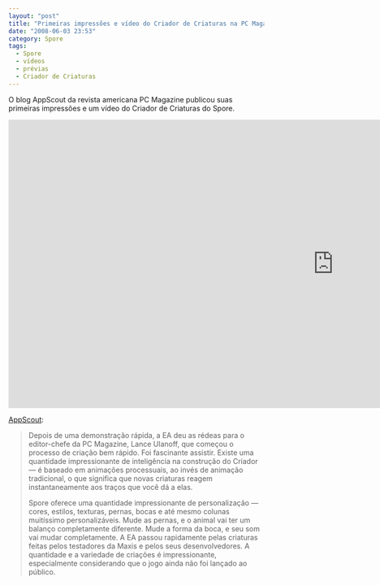 ```yaml
---
layout: "post"
title: "Primeiras impressões e vídeo do Criador de Criaturas na PC Magazine"
date: "2008-06-03 23:53"
category: Spore
tags:
  - Spore
  - vídeos
  - prévias
  - Criador de Criaturas
---
```


O blog AppScout da revista americana PC Magazine publicou suas primeiras impressões e um vídeo do Criador de Criaturas do Spore.

<iframe width="1280" height="568" src="https://www.youtube-nocookie.com/embed/g0lRFIrYQwg" frameborder="0" allow="accelerometer; autoplay; encrypted-media; gyroscope; picture-in-picture" allowfullscreen></iframe>

[AppScout](http://www.appscout.com/2008/06/handson_with_spore.php):

> Depois de uma demonstração rápida, a EA deu as rédeas para o editor-chefe da PC Magazine, Lance Ulanoff, que começou o processo de criação bem rápido. Foi fascinante assistir. Existe uma quantidade impressionante de inteligência na construção do Criador — é baseado em animações processuais, ao invés de animação tradicional, o que significa que novas criaturas reagem instantaneamente aos traços que você dá a elas.
>
> Spore oferece uma quantidade impressionante de personalização — cores, estilos, texturas, pernas, bocas e até mesmo colunas muitíssimo personalizáveis. Mude as pernas, e o animal vai ter um balanço completamente diferente. Mude a forma da boca, e seu som vai mudar completamente. A EA passou rapidamente pelas criaturas feitas pelos testadores da Maxis e pelos seus desenvolvedores. A quantidade e a variedade de criações é impressionante, especialmente considerando que o jogo ainda não foi lançado ao público.
